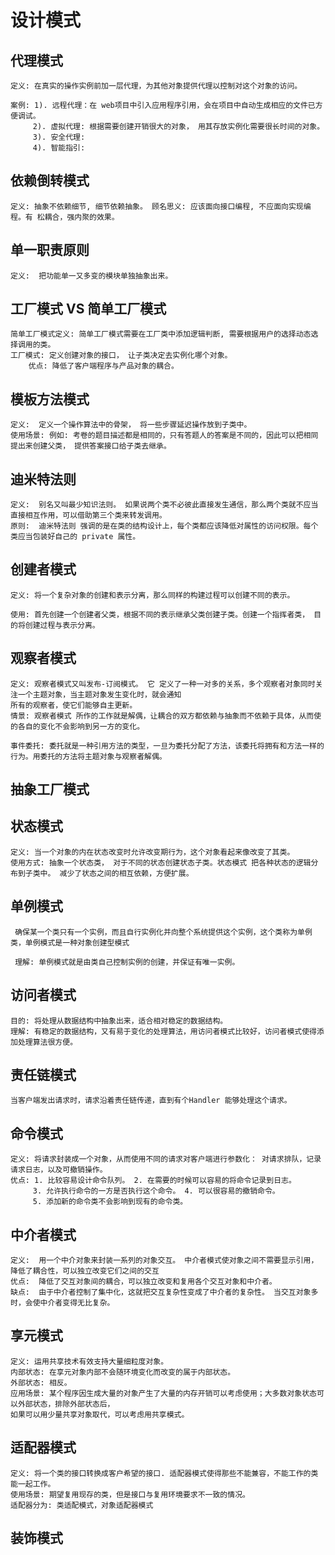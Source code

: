 # 设计模式
## 代理模式
    定义: 在真实的操作实例前加一层代理，为其他对象提供代理以控制对这个对象的访问。
    
    案例: 1). 远程代理：在 web项目中引入应用程序引用，会在项目中自动生成相应的文件已方便调试。
         2). 虚拟代理: 根据需要创建开销很大的对象， 用其存放实例化需要很长时间的对象。
         3). 安全代理:
         4). 智能指引:

## 依赖倒转模式
    定义: 抽象不依赖细节, 细节依赖抽象。 顾名思义: 应该面向接口编程, 不应面向实现编程。有 松耦合，强内聚的效果。
        
## 单一职责原则
    定义:  把功能单一又多变的模块单独抽象出来。
    
## 工厂模式 VS 简单工厂模式
    简单工厂模式定义: 简单工厂模式需要在工厂类中添加逻辑判断, 需要根据用户的选择动态选择调用的类。
    工厂模式: 定义创建对象的接口， 让子类决定去实例化哪个对象。 
        优点: 降低了客户端程序与产品对象的耦合。
        
## 模板方法模式
    定义:  定义一个操作算法中的骨架， 将一些步骤延迟操作放到子类中。
    使用场景: 例如: 考卷的题目描述都是相同的，只有答题人的答案是不同的，因此可以把相同提出来创建父类， 提供答案接口给子类去继承。
    
## 迪米特法则
    定义:  别名又叫最少知识法则。 如果说两个类不必彼此直接发生通信，那么两个类就不应当直接相互作用，可以借助第三个类来转发调用。
    原则:  迪米特法则 强调的是在类的结构设计上，每个类都应该降低对属性的访问权限。每个类应当包装好自己的 private 属性。


## 创建者模式
    
    定义: 将一个复杂对象的创建和表示分离，那么同样的构建过程可以创建不同的表示。
    
    使用: 首先创建一个创建者父类，根据不同的表示继承父类创建子类。创建一个指挥者类， 目的将创建过程与表示分离。
    
## 观察者模式
    定义: 观察者模式又叫发布-订阅模式。 它 定义了一种一对多的关系，多个观察者对象同时关注一个主题对象，当主题对象发生变化时，就会通知
    所有的观察者，使它们能够自主更新。
    情景: 观察者模式 所作的工作就是解偶，让耦合的双方都依赖与抽象而不依赖于具体，从而使的各自的变化不会影响到另一方的变化。
    
    事件委托: 委托就是一种引用方法的类型，一旦为委托分配了方法，该委托将拥有和方法一样的行为。用委托的方法将主题对象与观察者解偶。
    
## 抽象工厂模式
    

## 状态模式
    定义: 当一个对象的内在状态改变时允许改变期行为，这个对象看起来像改变了其类。
    使用方式: 抽象一个状态类， 对于不同的状态创建状态子类。状态模式 把各种状态的逻辑分布到子类中。 减少了状态之间的相互依赖，方便扩展。

    
## 单例模式
     确保某一个类只有一个实例，而且自行实例化并向整个系统提供这个实例，这个类称为单例类，单例模式是一种对象创建型模式
     
     理解: 单例模式就是由类自己控制实例的创建，并保证有唯一实例。
     
## 访问者模式
    目的: 将处理从数据结构中抽象出来，适合相对稳定的数据结构。
    理解: 有稳定的数据结构，又有易于变化的处理算法，用访问者模式比较好，访问者模式使得添加处理算法很方便。

## 责任链模式
    当客户端发出请求时，请求沿着责任链传递，直到有个Handler 能够处理这个请求。
    
## 命令模式
    定义: 将请求封装成一个对象，从而使用不同的请求对客户端进行参数化： 对请求排队，记录请求日志，以及可撤销操作。
    优点: 1. 比较容易设计命令队列。 2. 在需要的时候可以容易的将命令记录到日志。
         3. 允许执行命令的一方是否执行这个命令。 4. 可以很容易的撤销命令。
         5. 添加新的命令类不会影响到现有的命令类。
## 中介者模式
    定义:  用一个中介对象来封装一系列的对象交互。 中介者模式使对象之间不需要显示引用，降低了耦合性，可以独立改变它们之间的交互
    优点:  降低了交互对象间的耦合，可以独立改变和复用各个交互对象和中介者。
    缺点:  由于中介者控制了集中化，这就把交互复杂性变成了中介者的复杂性。 当交互对象多时，会使中介者变得无比复杂。

## 享元模式
    定义: 运用共享技术有效支持大量细粒度对象。
    内部状态: 在享元对象内部不会随环境变化而改变的属于内部状态。
    外部状态: 相反。
    应用场景: 某个程序因生成大量的对象产生了大量的内存开销可以考虑使用；大多数对象状态可以外部状态，排除外部状态后，
    如果可以用少量共享对象取代，可以考虑用共享模式。
    
## 适配器模式
    定义: 将一个类的接口转换成客户希望的接口. 适配器模式使得那些不能兼容，不能工作的类能一起工作。
    使用场景: 期望复用现存的类，但是接口与复用环境要求不一致的情况。
    适配器分为: 类适配模式，对象适配器模式

## 装饰模式
    
